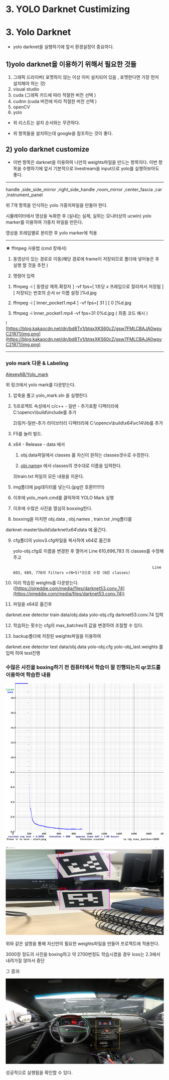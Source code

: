 # 3. YOLO Darknet Custimizing

# 3. Yolo Darknet

- yolo darknet을 실행하기에 앞서 환경설정이 중요하다.

## 1)yolo darknet을 이용하기 위해서 필요한 것들

1. 그래픽 드라이버( 포멧하지 않는 이상 이미 설치되어 있음 , 포멧한다면 가장 먼저 설치해야 하는 것) 
2. visual studio 
3. cuda (그래픽 카드에 따라 적절한 버전 선택 )
4. cudnn (cuda 버전에 따라 적절한 버전 선택 ) 
5. openCV 
6. yolo 

 - 위 리스트는 설치 순서와는 무관하다.  

 - 위 항목들을 설치하는데 google을 참조하는 것이 좋다. 

## 2) yolo darknet customize

 

- 이번 항목은 darknet을 이용하여 나만의 weights파일을 만드는 항목이다. 
이번 항목을 수행하기에 앞서 기본적으로 livestream을 input으로 yolo를 실행하보아도 좋다.

---

handle ,side_side_mirror ,right_side_handle ,room_mirror ,center_fascia ,car ,instrument_panel

위 7개 항목을 인식하는 yolo 가중치파일을 만들야 한다. 

시뮬레이터에서 영상을 녹화한 후 (실내는 실제, 실외는 모니터상의 ucwin) yolo marker를 이용하여 가중치 파일을 만든다. 

영상을 프레임별로 분리한 후 yolo marker에 적용 

---

★ ffmpeg 사용법 (cmd 창에서)

1. 동영상이 있는 경로로 이동(해당 경로에 frame이 저장되므로 폴더에 넣어놓은 후 실행 할 것을 추천 ) 

2. 명령어 입력

1) ffmpeg -i [ 동영상 제목.확장자 ] -vf fps=[ 1초당 x 프레임으로 잘라져서 저장됨 ] [ 저장되는 번호의 순서 or 이름 설정 ]%d.jpg 

2) ffmpeg -i [ Inner_pocket1.mp4 ] -vf fps=[ 31 ] [ 0 ]%d.jpg

3) ffmpeg -i Inner_pocket1.mp4 -vf fps=31 0%d.jpg ( 최종 코드 예시 )

![https://blog.kakaocdn.net/dn/bd8Tv1/btqxXKS60cZ/gsw7FMLCBAJA0wpyC21R71/img.png](https://blog.kakaocdn.net/dn/bd8Tv1/btqxXKS60cZ/gsw7FMLCBAJA0wpyC21R71/img.png)

---

### yolo mark 다운 & Labeling

[AlexeyAB/Yolo_mark](https://github.com/AlexeyAB/Yolo_mark)

위 링크에서 yolo mark를 다운받는다. 

1. 압축을 풀고 yolo_mark.sln 을 실행한다. 
2. 1)프로젝트 속성에서 c/c++ - 일반 - 추가포함 디렉터리에 C:\opencv\build\include를 추가 
    
    2)링커-일반-추가 라이브러리 디렉터리에 C:\opencv\build\x64\vc14\lib를 추가
    
3. F5를 눌러 빌드. 
4. x64 - Release - data 에서 
    
    1) obj.data파일에서 classes 를 자신이 원하는 classes갯수로 수정한다.  
    
    2) [obj.name](http://obj.name)s 에서 classes의 갯수대로 이름을 입력한다. 
    
    3)train.txt 파일의 모든 내용을 지운다.
    
5.  img폴더에 jpg데이터를 넣는다.(jpg만 호환!!!!!!!!)
6. 이후에 yolo_mark.cmd를 클릭하여 YOLO Mark 실행
7. 이후에 수많은 사진을 열심히 boxxing한다. 
8. boxxing을 마치면 obj.data , obj.names , train.txt ,img폴더를

darknet-master\build\darknet\x64\data 에 옮긴다. 

 9. cfg폴더의 yolov3.cfg파일을 복사하여 x64로 옮긴후 

    yolo-obj.cfg로 이름을 변경한 후 열어서  Line 610,696,783 의 classes를 수정해주고 

                                                                      Line 603, 689, 776의 filters =(N+5)*3으로 수정 (N은 classes)

10. 미리 학습된 weights를 다운받는다. ([https://pjreddie.com/media/files/darknet53.conv.74](https://pjreddie.com/media/files/darknet53.conv.74))

11. 파일을 x64로 옮긴후 

darknet.exe detector train data/obj.data yolo-obj.cfg darknet53.conv.74 입력 

12. 학습하는 횟수는 cfg의 max_batches의 값을 변경하여 조절할 수  있다. 

13. backup폴더에 저장된 weights파일을 이용하여 

darknet.exe detector test data/obj.data yolo-obj.cfg yolo-obj_last.weights  를 입력 하여 test진행 

### 수많은 사진을 boxing하기 전 컴퓨터에서 학습이 잘 진행되는지 qr코드를 이용하여 학습한 내용

![../yolo_customizing_how/chart_yolo-obj.png](../yolo_customizing_how/chart_yolo-obj.png)

![../yolo_customizing_how/2.jpg](../yolo_customizing_how/2.jpg)

위와 같은 설명을 통해 자신만의 필요한 weights파일을 만들어 프로젝트에 적용한다. 

3000장 정도의 사진을 boxing하고 약 2700번정도 학습시켰을 경우 
loss는 2.3에서 내려가질 않아서 중단 

그 결과:

![../yolo_customizing_train/Untitled.png](../yolo_customizing_train/Untitled.png)

성공적으로 실행됨을 확인할 수 있다.